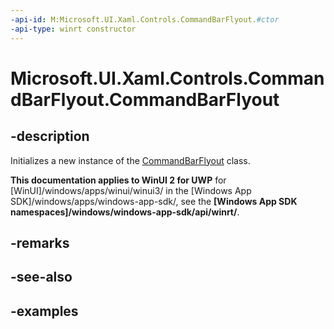 ```yaml
---
-api-id: M:Microsoft.UI.Xaml.Controls.CommandBarFlyout.#ctor
-api-type: winrt constructor
---
```

<!-- Method syntax.
public CommandBarFlyout.CommandBarFlyout()
-->

# Microsoft.UI.Xaml.Controls.CommandBarFlyout.CommandBarFlyout


## -description

Initializes a new instance of the [CommandBarFlyout](commandbarflyout.md) class.


**This documentation applies to WinUI 2 for UWP** for [WinUI]/windows/apps/winui/winui3/ in the [Windows App SDK]/windows/apps/windows-app-sdk/, see the **[Windows App SDK namespaces]/windows/windows-app-sdk/api/winrt/**.

## -remarks


## -see-also


## -examples


